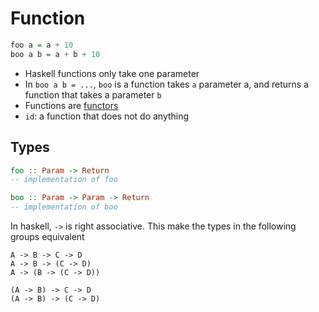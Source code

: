 # Function

```haskell
foo a = a + 10
boo a b = a + b + 10
```

- Haskell functions only take one parameter
- In `boo a b = ...`, `boo` is a function takes `a` parameter a, and returns a
  function that takes a parameter `b`
- Functions are [functors](Functor.md)
- `id`: a function that does not do anything

## Types

```haskell
foo :: Param -> Return
-- implementation of foo

boo :: Param -> Param -> Return
-- implementation of boo
```

In haskell, `->` is right associative. This make the types in the following
groups equivalent

```
A -> B -> C -> D
A -> B -> (C -> D)
A -> (B -> (C -> D))
```

```
(A -> B) -> C -> D
(A -> B) -> (C -> D)
```
